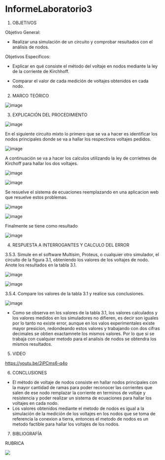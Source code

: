 # InformeLaboratorio3


1. OBJETIVOS

Objetivo General:

* Realizar una simulación de un circuito y comprobar resultados con el análisis de nodos. 

Objetivos Específicos:

* Explicar en qué consiste el método del voltaje en nodos mediante la ley de la corriente de Kirchhoff.

* Comparar el valor de cada medición de voltajes obtenidos en cada nodo.

2. MARCO TEÓRICO 

![image](https://user-images.githubusercontent.com/93733175/144441546-f1d5b643-4905-4291-bbde-b3919caffb8d.png)

3. EXPLICACIÓN DEL PROCEDIMIENTO

![image](https://user-images.githubusercontent.com/93734334/143767972-c1fc0654-a1ef-41f1-95d7-8ba906c54d2d.png)

En el siguiente circuito mixto lo primero que se va a hacer es identificar los nodos principales donde se va a hallar los respectivos voltajes pedidos. 

![image](https://user-images.githubusercontent.com/93734334/143769171-23b45004-708f-4edb-b36b-cf68a2693bb7.png)

A continuación se va a hacer los calculos utilizando la ley de corrietnes de Kirchoff para hallar los dos voltajes.

![image](https://user-images.githubusercontent.com/93734334/143769238-de14edd2-06d5-413a-be12-1d2af2c9ff02.png)

![image](https://user-images.githubusercontent.com/93734334/143769263-d853978d-82c7-4591-a822-e368181481e1.png)

Se resuelve el sistema de ecuaciones reemplazando en una aplicacion web que resuelve estos problemas.

![image](https://user-images.githubusercontent.com/93734334/143769321-39af1bf0-d4ff-4a3b-ae82-bb4bc660e999.png)

![image](https://user-images.githubusercontent.com/93734334/143769326-0b704cd2-7b0a-4b90-8905-c022521b103a.png)

Finalmente se tiene como resultado

![image](https://user-images.githubusercontent.com/93734334/143769298-764fb887-fe35-46ac-8177-0d16c1e1cbf2.png)

4. RESPUESTA A INTERROGANTES Y CALCULO DEL ERROR

3.5.3. Simule en el software Multisim, Proteus, o cualquier otro simulador, el circuito de la figura 3.1, obteniendo los valores de los voltajes de nodo. Anote los resultados en
la tabla 3.1.

![image](https://user-images.githubusercontent.com/93734334/143769557-36481069-ec5c-4a46-84d7-d6cd78d937a6.png)

![image](https://user-images.githubusercontent.com/93734334/143769565-0a14d300-3d17-433f-871b-9fb43423db2d.png)

3.5.4. Compare los valores de la tabla 3.1 y realice sus conclusiones.

![image](https://user-images.githubusercontent.com/93734334/143769595-6a68fe11-3b20-42fc-a10b-ee4ca9d32499.png)

* Como se observa en los valores de la tabla 3.1, los valores calculados y los valores medidos en los simuladores no difieren, es decir son iguales por lo tanto no existe error, aunque en los valos experimentales existe mayor presicion, redondeando estos valores y trabajando con dos cifras decimales se obtien exactamnete los mismos valores. Por lo que si se trabaja con cualquier metodo para el analisis de nodos se obtendra los mismos resultados.

5. VIDEO

https://youtu.be/2jPCms6-q4o

6. CONCLUSIONES

* El método de voltaje de nodos consiste en hallar nodos principales con la mayor cantidad de ramas para poder reconocer las corrientes que salen de ese nodo remplazar la corriente en terminos de voltaje y resistencia y poder realizar un sistema de ecuaciones para hallar los voltajes en cada nodo.
* Los valores obtenidos mediante el metodo de nodos es igual a la simulación de la medición de los voltajes en los nodos que se toma de referencia la conexion a tierra, entonces el metodo de nodos es un metodo factible para hallar los voltajes de los nodos.

7. BIBLIOGRAFÍA

RUBRICA

![](https://github.com/doalulema/InformeLaboratorio/blob/main/Laboratorio.png)

